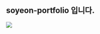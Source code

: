 ## soyeon-portfolio 입니다.

<a href="https://saltsoyeon.tistory.com/52" >
<img src="https://img.shields.io/badge/-tistory-FFA500">
</a>
